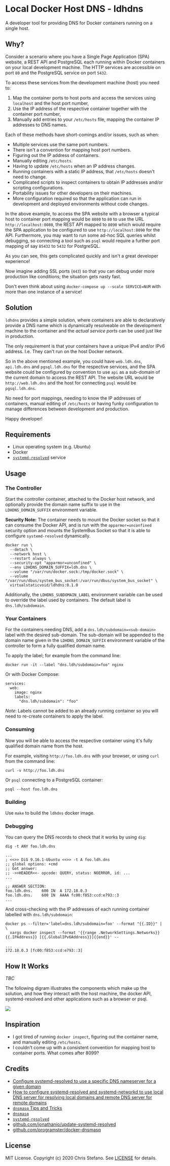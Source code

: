 # Local Docker Host DNS - ldhdns

A developer tool for providing DNS for Docker containers running on a single host.

## Why?

Consider a scenario where you have a Single Page Application (SPA) website, a REST API and PostgreSQL each running within Docker containers on your local development machine. The HTTP services are accessible on port `80` and the PostgreSQL service on port `5432`.

To access these services from the development machine (host) you need to:

1. Map the container ports to host ports and access the services using `localhost` and the host port number,
2. Use the IP address of the respective container together with the container port number,
3. Manually add entries to your `/etc/hosts` file, mapping the container IP addresses to DNS names.

Each of these methods have short-comings and/or issues, such as when:

* Multiple services use the same port numbers.
* There isn't a convention for mapping host port numbers.
* Figuring out the IP address of containers.
* Manually editing `/etc/hosts`.
* Having to update `/etc/hosts` when an IP address changes.
* Running containers with a static IP address, that `/etc/hosts` doesn't need to change.
* Complicated scripts to inspect containers to obtain IP addresses and/or scripting configurations.
* Portability issues for other developers on their machines.
* More configuration required so that the application can run in development and deployed environments without code changes.

In the above example, to access the SPA website with a browser a typical host to container port mapping would be `8080` to `80` to use the URL `http://localhost:8080`, the REST API mapped to `8090` which would require the SPA application to be configured to use `http://localhost:8090` for the API. Furthermore, you may want to run some ad-hoc SQL queries whilst debugging, so connecting a tool such as `psql` would require a further port mapping of say `85432` to `5432` for PostgreSQL.

As you can see, this gets complicated quickly and isn't a great developer experience!

Now imagine adding SSL ports (`443`) so that you can debug under more production like conditions; the situation gets nasty fast.

Don't even think about using `docker-compose up --scale SERVICE=NUM` with more than one instance of a service!

## Solution

`ldhdns` provides a simple solution, where containers are able to declaratively provide a DNS name which is
dynamically resolveable on the development machine to the container and the _actual service ports_ can be used just like in production.

The only requirement is that your containers have a unique IPv4 and/or IPv6 address. I.e. They can't run on the host Docker network.

So in the above mentioned example, you could have `web.ldh.dns`, `api.ldh.dns` and `pgsql.ldh.dns` for the respective services, and the SPA website could be configured by convention to use `api` as a sub-domain of the current domain to access the REST API. The website URL would be `http://web.ldh.dns` and the host for connecting `psql` would be `pgsql.ldh.dns`.

No need for port mappings, needing to know the IP addresses of containers, manual editing of `/etc/hosts` or having funky configuration to manage differences between development and production.

Happy developer!

## Requirements

* Linux operating system (e.g. Ubuntu)
* Docker
* [`systemd-resolved`][resolved] service

## Usage

### The Controller

Start the controller container, attached to the Docker host network, and optionally provide the domain name suffix to use in the `LDHDNS_DOMAIN_SUFFIX` environment variable.

**Security Note:** The container needs to mount the Docker socket so that it can consume the Docker API, and is run with the `apparmor=unconfined` security option and mounts the SystemBus Socket so that it is able to configure `systemd-resolved` dynamically.

```
docker run \
  --detach \
  --network host \
  --restart always \
  --security-opt "apparmor=unconfined" \
  --env LDHDNS_DOMAIN_SUFFIX=ldh.dns \
  --volume "/var/run/docker.sock:/tmp/docker.sock" \
  --volume "/var/run/dbus/system_bus_socket:/var/run/dbus/system_bus_socket" \
  virtualstaticvoid/ldhdns:0.1.0
```

Additionally, the `LDHDNS_SUBDOMAIN_LABEL` environment variable can be used to override the label used by containers. The default label is `dns.ldh/subdomain`.

### Your Containers

For the containers needing DNS, add a `dns.ldh/subdomain=<sub-domain>` label with the desired sub-domain. The sub-domain will be appended to the domain name given in the `LDHDNS_DOMAIN_SUFFIX` environment variable of the controller to form a fully qualified domain name.

To apply the label; for example from the command line:

```
docker run -it --label "dns.ldh/subdomain=foo" nginx
```

Or with Docker Compose:

```
services:
  web:
    image: nginx
    labels:
      "dns.ldh/subdomain": "foo"
```

*Note*: Labels cannot be added to an already running container so you will need to re-create containers to apply the label.

### Consuming

Now you will be able to access the respective container using it's fully qualified domain name from the host.

For example, visiting `http://foo.ldh.dns` with your browser, or using `curl` from the command line:

```
curl -v http://foo.ldh.dns
```

Or `psql` connecting to a PostgreSQL container:

```
psql --host foo.ldh.dns
```

### Building

Use `make` to build the `ldhdns` docker image.

### Debugging

You can query the DNS records to check that it works by using `dig`:

```
dig -t ANY foo.ldh.dns

...
; <<>> DiG 9.16.1-Ubuntu <<>> -t A foo.ldh.dns
;; global options: +cmd
;; Got answer:
;; ->>HEADER<<- opcode: QUERY, status: NOERROR, id: ...
...

;; ANSWER SECTION:
foo.ldh.dns.    600 IN  A 172.18.0.3
foo.ldh.dns.    600 IN  AAAA fc00:f853:ccd:e793::3
...
```

And cross-checking with the IP addresses of each running container labelled with `dns.ldh/subdomain`:

```
docker ps --filter='label=dns.ldh/subdomain=foo' --format "{{.ID}}" | \
  xargs docker inspect --format '{{range .NetworkSettings.Networks}}{{.IPAddress}} [{{.GlobalIPv6Address}}]{{end}}' --

...
172.18.0.3 [fc00:f853:ccd:e793::3]
```

## How It Works

_TBC_

The following digram illustrates the components which make up the solution, and how they interact with the host machine, the docker API, systemd-resolved and other applications such as a browser or psql.

![](doc/diagram.svg)

## Inspiration

* I got tired of running `docker inspect`, figuring out the container name, and manually editing `/etc/hosts`.
* I couldn't come up with a consistent convention for mapping host to container ports. What comes after 8099?

## Credits

* [Configure systemd-resolved to use a specific DNS nameserver for a given domain][brasey]
* [How to configure systemd-resolved and systemd-networkd to use local DNS server for resolving local domains and remote DNS server for remote domains][stackexchange]
* [`dnsmasq` Tips and Tricks][dnsmasq-tips]
* [`dnsmasq`][dnsmasq]
* [`systemd-resolved`][resolved]
* [github.com/jonathanio/update-systemd-resolved][jonathanio]
* [github.com/programster/docker-dnsmasq][programster]

## License

MIT License. Copyright (c) 2020 Chris Stefano. See [LICENSE](LICENSE) for details.

<!-- links -->

[brasey]: https://gist.github.com/brasey/fa2277a6d7242cdf4e4b7c720d42b567#solution
[dnsmasq-tips]: https://www.linux.com/topic/networking/advanced-dnsmasq-tips-and-tricks/
[dnsmasq]: http://www.thekelleys.org.uk/dnsmasq/doc.html
[jonathanio]: https://github.com/jonathanio/update-systemd-resolved
[programster]: https://github.com/programster/docker-dnsmasq
[resolved]: https://www.freedesktop.org/wiki/Software/systemd/resolved/
[stackexchange]: https://unix.stackexchange.com/a/442599
